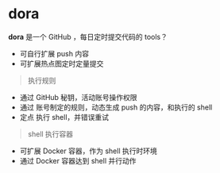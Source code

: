 
# dora 

**dora** 是一个 GitHub ，每日定时提交代码的 tools？

- 可自行扩展 push 内容
- 可扩展热点图定时定量提交


> 执行规则

- 通过 GitHub 秘钥，活动账号操作权限
- 通过 账号制定的规则，动态生成 push 的内容，和执行的 shell
- 定点 执行 shell，并错误重试

> shell 执行容器

- 可扩展 Docker 容器，作为 shell 执行时环境
- 通过 Docker 容器达到 shell 并行动作



